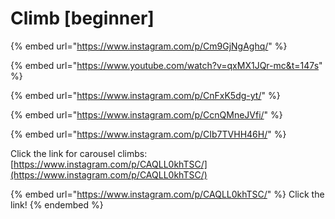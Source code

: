 # Climb \[beginner]

{% embed url="https://www.instagram.com/p/Cm9GjNgAghq/" %}

{% embed url="https://www.youtube.com/watch?v=qxMX1JQr-mc&t=147s" %}

{% embed url="https://www.instagram.com/p/CnFxK5dg-yt/" %}

{% embed url="https://www.instagram.com/p/CcnQMneJVfi/" %}

{% embed url="https://www.instagram.com/p/CIb7TVHH46H/" %}

Click the link for carousel climbs: [https://www.instagram.com/p/CAQLL0khTSC/](https://www.instagram.com/p/CAQLL0khTSC/)

{% embed url="https://www.instagram.com/p/CAQLL0khTSC/" %}
Click the link!
{% endembed %}
